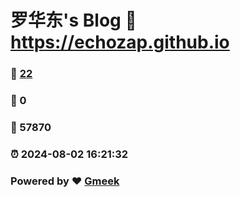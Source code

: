 # 罗华东's Blog :link: https://echozap.github.io 
### :page_facing_up: [22](https://echozap.github.io/tag.html) 
### :speech_balloon: 0 
### :hibiscus: 57870 
### :alarm_clock: 2024-08-02 16:21:32 
### Powered by :heart: [Gmeek](https://github.com/Meekdai/Gmeek)
